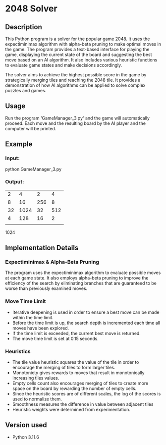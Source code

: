 # 2048 Solver

## Description
This Python program is a solver for the popular game 2048. It uses the expectiminimax algorithm with alpha-beta pruning to make optimal moves in the game. The program provides a text-based interface for playing the game, displaying the current state of the board and suggesting the best move based on an AI algorithm. It also includes various heuristic functions to evaluate game states and make decisions accordingly.

The solver aims to achieve the highest possible score in the game by strategically merging tiles and reaching the 2048 tile. It provides a demonstration of how AI algorithms can be applied to solve complex puzzles and games.

## Usage
Run the program 'GameManager_3.py' and the game will automatically proceed. Each move and the resulting board by the AI player and the computer will be printed.

## Example
### Input:

python GameManager_3.py

### Output:
|   |   |   |   |
|---|---|---|---|
| 2 | 4 | 2 | 4 |
| 8 | 16 | 256 | 8 |
| 32 | 1024 | 32 | 512 |
| 4 | 128 | 16 | 2 |
|   |   |   |   |
                                

1024

## Implementation Details
### Expectiminimax & Alpha-Beta Pruning
The program uses the expectiminimax algorithm to evaluate possible moves at each game state. It also employs alpha-beta pruning to improve the efficiency of the search by eliminating branches that are guaranteed to be worse than previously examined moves.

### Move Time Limit
- Iterative deepening is used in order to ensure a best move can be made within the time limit.
- Before the time limit is up, the search depth is incremented each time all moves have been explored.
- If the time limit is exceeded, the current best move is returned.
- The move time limit is set at 0.15 seconds.

### Heuristics
- The tile value heuristic squares the value of the tile in order to encourage the merging of tiles to form larger tiles.
- Monotonicty gives rewards to moves that result in monotonically increasing tiles values.
- Empty cells count also encourages merging of tiles to create more space on the board by rewarding the number of empty cells.
- Since the heuristic scores are of different scales, the log of the scores is used to normalize them.
- Smoothness measures the difference in value between adjacent tiles
- Heuristic weights were determined from experimentation.

## Version used
- Python 3.11.6
